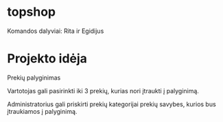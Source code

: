 # topshop
Komandos dalyviai: Rita ir Egidijus

# Projekto idėja

Prekių palyginimas

Vartotojas gali pasirinkti iki 3 prekių, kurias nori įtraukti į palyginimą.

Administratorius gali priskirti prekių kategorijai prekių savybes, kurios bus įtraukiamos į palyginimą.
